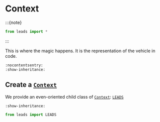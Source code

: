 # Context

:::{note}
```python
from leads import *
```
:::

This is where the magic happens. It is the representation of the vehicle in code.

```{py:class} leads.Context
:nocontentsentry:
:show-inheritance:
```

## Create a [`Context`](#leads.Context)

We provide an even-oriented child class of [`Context`](#leads.Context): [`LEADS`](#leads.LEADS)

```{py:class} leads.LEADS
:show-inheritance:
```

```python
from leads import LEADS
```